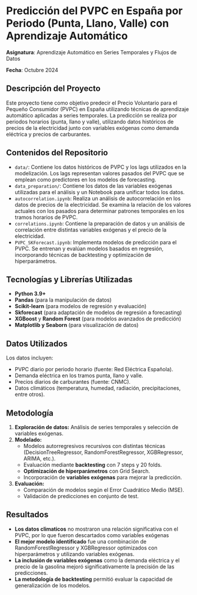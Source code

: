 # Predicción del PVPC en España por Periodo (Punta, Llano, Valle) con Aprendizaje Automático

**Asignatura**: Aprendizaje Automático en Series Temporales y Flujos de Datos 

**Fecha**: Octubre 2024  

## Descripción del Proyecto

Este proyecto tiene como objetivo predecir el Precio Voluntario para el Pequeño Consumidor (PVPC) en España utilizando técnicas de aprendizaje automático aplicadas a series temporales. La predicción se realiza por periodos horarios (punta, llano y valle), utilizando datos históricos de precios de la electricidad junto con variables exógenas como demanda eléctrica y precios de carburantes.


## Contenidos del Repositorio
- `data/`: Contiene los datos históricos de PVPC y los lags utilizados en la modelización. Los lags representan valores pasados del PVPC que se emplean como predictores en los modelos de forecasting.
- `data_preparation/`: Contiene los datos de las variables exógenas utilizadas para el análisis y un Notebook para unificar todos los datos.
- `autocorrelation.ipynb`: Realiza un análisis de autocorrelación en los datos de precios de la electricidad. Se examina la relación de los valores actuales con los pasados para determinar patrones temporales en los tramos horarios de PVPC.
- `correlations.ipynb`: Contiene la preparación de datos y un análisis de correlación entre distintas variables exógenas y el precio de la electricidad. 
- `PVPC_SKForecast.ipynb`: Implementa modelos de predicción para el PVPC. Se entrenan y evalúan modelos basados en regresión, incorporando técnicas de backtesting y optimización de hiperparámetros.


## Tecnologías y Librerías Utilizadas
- **Python 3.9+**
- **Pandas** (para la manipulación de datos)
- **Scikit-learn** (para modelos de regresión y evaluación)
- **Skforecast** (para adaptación de modelos de regresión a forecasting)
- **XGBoost** y **Random Forest** (para modelos avanzados de predicción)
- **Matplotlib y Seaborn** (para visualización de datos)

## Datos Utilizados
Los datos incluyen:
- PVPC diario por periodo horario (fuente: Red Eléctrica Española).
- Demanda eléctrica en los tramos punta, llano y valle.
- Precios diarios de carburantes (fuente: CNMC).
- Datos climáticos (temperatura, humedad, radiación, precipitaciones, entre otros).

## Metodología
1. **Exploración de datos:** Análisis de series temporales y selección de variables exógenas.
2. **Modelado:**
   - Modelos autorregresivos recursivos con distintas técnicas (DecisionTreeRegressor, RandomForestRegressor, XGBRegressor, ARIMA, etc.).
   - Evaluación mediante **backtesting** con 7 steps y 20 folds.
   - **Optimización de hiperparámetros** con Grid Search.
   - Incorporación de **variables exógenas** para mejorar la predicción.
3. **Evaluación:**
   - Comparación de modelos según el Error Cuadrático Medio (MSE).
   - Validación de predicciones en conjunto de test.

## Resultados
- **Los datos climaticos** no mostraron una relación significativa con el PVPC, por lo que fueron descartados como variables exógenas
- **El mejor modelo identificado** fue una combinación de RandomForestRegressor y XGBRegressor optimizados con hiperparámetros y utilizando variables exógenas.
- **La inclusión de variables exógenas**  como la demanda eléctrica y el precio de la gasolina mejoró significativamente la precisión de las predicciones.
- **La metodología de backtesting** permitió evaluar la capacidad de generalización de los modelos.

